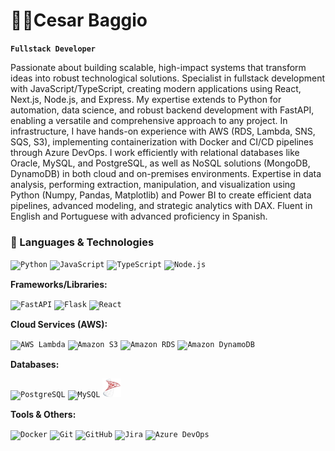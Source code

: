 # 👨‍💻Cesar Baggio

**`Fullstack Developer`**

Passionate about building scalable, high-impact systems that transform ideas into robust technological solutions.
Specialist in fullstack development with JavaScript/TypeScript, creating modern applications using React, Next.js, Node.js, and Express. My expertise extends to Python for automation, data science, and robust backend development with FastAPI, enabling a versatile and comprehensive approach to any project.
In infrastructure, I have hands-on experience with AWS (RDS, Lambda, SNS, SQS, S3), implementing containerization with Docker and CI/CD pipelines through Azure DevOps. I work efficiently with relational databases like Oracle, MySQL, and PostgreSQL, as well as NoSQL solutions (MongoDB, DynamoDB) in both cloud and on-premises environments.
Expertise in data analysis, performing extraction, manipulation, and visualization using Python (Numpy, Pandas, Matplotlib) and Power BI to create efficient data pipelines, advanced modeling, and strategic analytics with DAX.
Fluent in English and Portuguese with advanced proficiency in Spanish.
### 🤖 Languages & Technologies

  <code><img height="30" src="https://cdn.jsdelivr.net/gh/devicons/devicon/icons/python/python-original.svg" alt="Python" title="Python"/></code>
  <code><img height="30" src="https://cdn.jsdelivr.net/gh/devicons/devicon/icons/javascript/javascript-original.svg" alt="JavaScript" title="JavaScript"/></code>
  <code><img height="30" src="https://cdn.jsdelivr.net/gh/devicons/devicon/icons/typescript/typescript-original.svg" alt="TypeScript" title="TypeScript"/></code>
  <code><img height="30" src="https://img.shields.io/badge/Node.js-339933?style=flat-square&logo=nodedotjs&logoColor=white" alt="Node.js"/></code>

 
  <p><strong>Frameworks/Libraries:</strong></p>
  <code><img height="30" src="https://cdn.jsdelivr.net/gh/devicons/devicon/icons/fastapi/fastapi-original.svg" alt="FastAPI" title="FastAPI"/></code>
  <code><img height="30" src="https://cdn.jsdelivr.net/gh/devicons/devicon/icons/flask/flask-original.svg" alt="Flask" title="Flask"/></code>
  <code><img height="30" src="https://cdn.jsdelivr.net/gh/devicons/devicon/icons/react/react-original.svg" alt="React" title="React"/></code>
 
 
 <p><strong>Cloud Services (AWS):</strong></p>
 </code> <code><img height="30" src="https://img.shields.io/badge/AWS_Lambda-FF9900?style=for-the-badge&logo=awslambda&logoColor=white" alt="AWS Lambda"/></code>
  <code><img height="30" src="https://img.shields.io/badge/Amazon_S3-569A31?style=for-the-badge&logo=amazons3&logoColor=white" alt="Amazon S3"/></code>
  <code><img height="30" src="https://img.shields.io/badge/Amazon_RDS-527FFF?style=for-the-badge&logo=amazonrds&logoColor=white" alt="Amazon RDS"/></code>
  <code><img height="30" src="https://img.shields.io/badge/Amazon_DynamoDB-4053D6?style=for-the-badge&logo=amazondynamodb&logoColor=white" alt="Amazon DynamoDB"/></code>
<p><strong>Databases:</strong></p>
  <code><img height="30" src="https://cdn.jsdelivr.net/gh/devicons/devicon/icons/postgresql/postgresql-original.svg" alt="PostgreSQL" title="PostgreSQL"/></code>
  <code><img height="30" src="https://cdn.jsdelivr.net/gh/devicons/devicon/icons/mysql/mysql-original.svg" alt="MySQL" title="MySQL"/></code>
  <code><img height="30" src="https://raw.githubusercontent.com/devicons/devicon/master/icons/microsoftsqlserver/microsoftsqlserver-original.svg" alt="SQL Server" title="SQL Server"/></code>

  
  <p><strong>Tools & Others:</strong></p>
  <code><img height="30" src="https://cdn.jsdelivr.net/gh/devicons/devicon/icons/docker/docker-original.svg" alt="Docker" title="Docker"/></code>
  <code><img height="30" src="https://cdn.jsdelivr.net/gh/devicons/devicon/icons/git/git-original.svg" alt="Git" title="Git"/></code>
  <code><img height="30" src="https://cdn.jsdelivr.net/gh/devicons/devicon/icons/github/github-original.svg" alt="GitHub" title="GitHub"/></code>
  <code><img height="30" src="https://cdn.jsdelivr.net/gh/devicons/devicon/icons/jira/jira-original.svg" alt="Jira" title="Jira"/></code>
  <code><img height="30" src="https://img.shields.io/badge/Azure_DevOps-0078D7?style=for-the-badge&logo=azuredevops&logoColor=white" alt="Azure DevOps"/></code>
</div>
